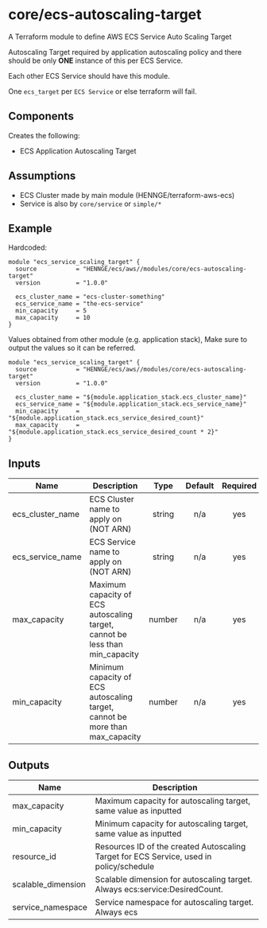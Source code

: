 # core/ecs-autoscaling-target

A Terraform module to define AWS ECS Service Auto Scaling Target

Autoscaling Target required by application autoscaling policy and there should be only **ONE** instance of this per ECS Service.

Each other ECS Service should have this module.

One `ecs_target` per `ECS Service` or else terraform will fail.

## Components

Creates the following:
- ECS Application Autoscaling Target

## Assumptions

- ECS Cluster made by main module (HENNGE/terraform-aws-ecs)
- Service is also by `core/service` or `simple/*`


## Example

Hardcoded:
```hcl
module "ecs_service_scaling_target" {
  source           = "HENNGE/ecs/aws//modules/core/ecs-autoscaling-target"
  version          = "1.0.0"

  ecs_cluster_name = "ecs-cluster-something"
  ecs_service_name = "the-ecs-service"
  min_capacity     = 5
  max_capacity     = 10
}
```


Values obtained from other module (e.g. application stack),
Make sure to output the values so it can be referred.
```hcl
module "ecs_service_scaling_target" {
  source           = "HENNGE/ecs/aws//modules/core/ecs-autoscaling-target"
  version          = "1.0.0"

  ecs_cluster_name = "${module.application_stack.ecs_cluster_name}"
  ecs_service_name = "${module.application_stack.ecs_service_name}"
  min_capacity     = "${module.application_stack.ecs_service_desired_count}"
  max_capacity     = "${module.application_stack.ecs_service_desired_count * 2}"
}
```

<!-- BEGINNING OF PRE-COMMIT-TERRAFORM DOCS HOOK -->
## Inputs

| Name | Description | Type | Default | Required |
|------|-------------|:----:|:-----:|:-----:|
| ecs\_cluster\_name | ECS Cluster name to apply on \(NOT ARN\) | string | n/a | yes |
| ecs\_service\_name | ECS Service name to apply on \(NOT ARN\) | string | n/a | yes |
| max\_capacity | Maximum capacity of ECS autoscaling target, cannot be less than min\_capacity | number | n/a | yes |
| min\_capacity | Minimum capacity of ECS autoscaling target, cannot be more than max\_capacity | number | n/a | yes |

## Outputs

| Name | Description |
|------|-------------|
| max\_capacity | Maximum capacity for autoscaling target, same value as inputted |
| min\_capacity | Minimum capacity for autoscaling target, same value as inputted |
| resource\_id | Resources ID of the created Autoscaling Target for ECS Service, used in policy/schedule |
| scalable\_dimension | Scalable dimension for autoscaling target. Always ecs:service:DesiredCount. |
| service\_namespace | Service namespace for autoscaling target. Always ecs |

<!-- END OF PRE-COMMIT-TERRAFORM DOCS HOOK -->


